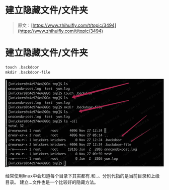# 建立隐藏文件/文件夹

> 原文：[https://www.zhihuifly.com/t/topic/3494](https://www.zhihuifly.com/t/topic/3494)

# 建立隐藏文件/文件夹

```
touch .backdoor
mkdir .backdoor-file 
```

![image](img/6c5adb262aad872005a19e7774ba4be0.png)

经常使用linux中会知道每个目录下其实都有.和..、分别代指的是当前目录和上级目录。 建立...文件也是一个比较好的隐藏方法。